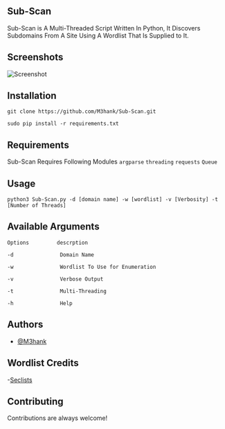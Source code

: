 ## Sub-Scan

Sub-Scan is A Multi-Threaded Script Written In Python, It Discovers Subdomains From A Site Using A Wordlist That Is Supplied to It.

## Screenshots

![Screenshot](<img width="530" alt="Screenshot" src="https://user-images.githubusercontent.com/70057473/206184168-8f016c04-db6d-40f3-a75e-f9d88114cd62.png">)



## Installation

```
git clone https://github.com/M3hank/Sub-Scan.git
```
```
sudo pip install -r requirements.txt
```
## Requirements

Sub-Scan Requires Following Modules
`argparse`
`threading`
`requests`
`Queue`


## Usage

```
python3 Sub-Scan.py -d [domain name] -w [wordlist] -v [Verbosity] -t [Number of Threads]
```

## Available Arguments

```
Options         descrption

-d               Domain Name 

-w               Wordlist To Use for Enumeration

-v               Verbose Output

-t               Multi-Threading

-h               Help
```


## Authors

- [@M3hank](https://www.github.com/M3hank)


## Wordlist Credits

-[Seclists](https://www.github.com/danielmiessler/SecLists)

## Contributing

Contributions are always welcome!


